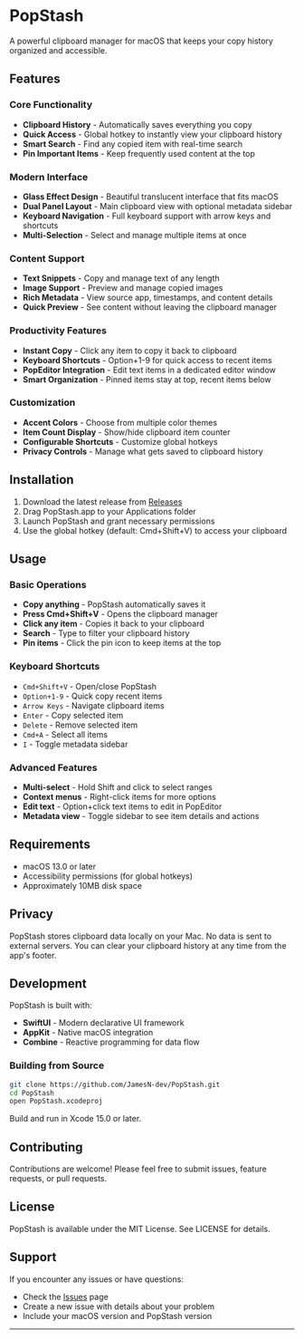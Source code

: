 # PopStash

A powerful clipboard manager for macOS that keeps your copy history organized and accessible.

## Features

### Core Functionality

- **Clipboard History** - Automatically saves everything you copy
- **Quick Access** - Global hotkey to instantly view your clipboard history
- **Smart Search** - Find any copied item with real-time search
- **Pin Important Items** - Keep frequently used content at the top

### Modern Interface

- **Glass Effect Design** - Beautiful translucent interface that fits macOS
- **Dual Panel Layout** - Main clipboard view with optional metadata sidebar
- **Keyboard Navigation** - Full keyboard support with arrow keys and shortcuts
- **Multi-Selection** - Select and manage multiple items at once

### Content Support

- **Text Snippets** - Copy and manage text of any length
- **Image Support** - Preview and manage copied images
- **Rich Metadata** - View source app, timestamps, and content details
- **Quick Preview** - See content without leaving the clipboard manager

### Productivity Features

- **Instant Copy** - Click any item to copy it back to clipboard
- **Keyboard Shortcuts** - Option+1-9 for quick access to recent items
- **PopEditor Integration** - Edit text items in a dedicated editor window
- **Smart Organization** - Pinned items stay at top, recent items below

### Customization

- **Accent Colors** - Choose from multiple color themes
- **Item Count Display** - Show/hide clipboard item counter
- **Configurable Shortcuts** - Customize global hotkeys
- **Privacy Controls** - Manage what gets saved to clipboard history

## Installation

1. Download the latest release from [Releases](https://github.com/JamesN-dev/PopStash/releases)
2. Drag PopStash.app to your Applications folder
3. Launch PopStash and grant necessary permissions
4. Use the global hotkey (default: Cmd+Shift+V) to access your clipboard

## Usage

### Basic Operations

- **Copy anything** - PopStash automatically saves it
- **Press Cmd+Shift+V** - Opens the clipboard manager
- **Click any item** - Copies it back to your clipboard
- **Search** - Type to filter your clipboard history
- **Pin items** - Click the pin icon to keep items at the top

### Keyboard Shortcuts

- `Cmd+Shift+V` - Open/close PopStash
- `Option+1-9` - Quick copy recent items
- `Arrow Keys` - Navigate clipboard items
- `Enter` - Copy selected item
- `Delete` - Remove selected item
- `Cmd+A` - Select all items
- `I` - Toggle metadata sidebar

### Advanced Features

- **Multi-select** - Hold Shift and click to select ranges
- **Context menus** - Right-click items for more options
- **Edit text** - Option+click text items to edit in PopEditor
- **Metadata view** - Toggle sidebar to see item details and actions

## Requirements

- macOS 13.0 or later
- Accessibility permissions (for global hotkeys)
- Approximately 10MB disk space

## Privacy

PopStash stores clipboard data locally on your Mac. No data is sent to external servers. You can clear your clipboard history at any time from the app's footer.

## Development

PopStash is built with:

- **SwiftUI** - Modern declarative UI framework
- **AppKit** - Native macOS integration
- **Combine** - Reactive programming for data flow

### Building from Source

```bash
git clone https://github.com/JamesN-dev/PopStash.git
cd PopStash
open PopStash.xcodeproj
```

Build and run in Xcode 15.0 or later.

## Contributing

Contributions are welcome! Please feel free to submit issues, feature requests, or pull requests.

## License

PopStash is available under the MIT License. See LICENSE for details.

## Support

If you encounter any issues or have questions:

- Check the [Issues](https://github.com/JamesN-dev/PopStash/issues) page
- Create a new issue with details about your problem
- Include your macOS version and PopStash version

---
